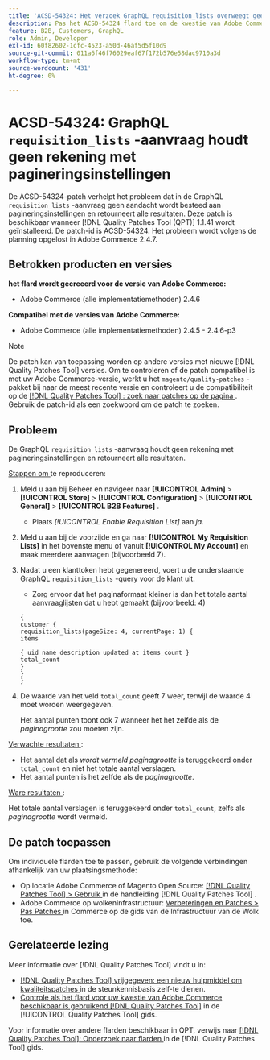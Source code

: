 ```yaml
---
title: 'ACSD-54324: Het verzoek GraphQL requisition_lists overweegt geen pagineringsmontages'
description: Pas het ACSD-54324 flard toe om de kwestie van Adobe Commerce te bevestigen waar het GraphQL ` requisition_lists' verzoek pagineringsmontages niet overweegt en alle resultaten terugkeert.
feature: B2B, Customers, GraphQL
role: Admin, Developer
exl-id: 60f82602-1cfc-4523-a50d-46af5d5f10d9
source-git-commit: 011a6f46f76029eaf67f172b576e58dac9710a3d
workflow-type: tm+mt
source-wordcount: '431'
ht-degree: 0%

---
```


# ACSD-54324: GraphQL `requisition_lists` -aanvraag houdt geen rekening met pagineringsinstellingen

De ACSD-54324-patch verhelpt het probleem dat in de GraphQL `requisition_lists` -aanvraag geen aandacht wordt besteed aan pagineringsinstellingen en retourneert alle resultaten. Deze patch is beschikbaar wanneer [!DNL Quality Patches Tool (QPT)] 1.1.41 wordt geïnstalleerd. De patch-id is ACSD-54324. Het probleem wordt volgens de planning opgelost in Adobe Commerce 2.4.7.

## Betrokken producten en versies

**het flard wordt gecreeerd voor de versie van Adobe Commerce:**

* Adobe Commerce (alle implementatiemethoden) 2.4.6

**Compatibel met de versies van Adobe Commerce:**

* Adobe Commerce (alle implementatiemethoden) 2.4.5 - 2.4.6-p3

>[!NOTE]
>
>De patch kan van toepassing worden op andere versies met nieuwe [!DNL Quality Patches Tool] versies. Om te controleren of de patch compatibel is met uw Adobe Commerce-versie, werkt u het `magento/quality-patches` -pakket bij naar de meest recente versie en controleert u de compatibiliteit op de [[!DNL Quality Patches Tool] : zoek naar patches op de pagina ](https://experienceleague.adobe.com/tools/commerce-quality-patches/index.html) . Gebruik de patch-id als een zoekwoord om de patch te zoeken.

## Probleem

De GraphQL `requisition_lists` -aanvraag houdt geen rekening met pagineringsinstellingen en retourneert alle resultaten.

<u> Stappen om </u> te reproduceren:

1. Meld u aan bij Beheer en navigeer naar **[!UICONTROL Admin]** > **[!UICONTROL Store]** > **[!UICONTROL Configuration]** > **[!UICONTROL General]** > **[!UICONTROL B2B Features]** .

   * Plaats *[!UICONTROL Enable Requisition List]* aan *ja*.

1. Meld u aan bij de voorzijde en ga naar **[!UICONTROL My Requisition Lists]** in het bovenste menu of vanuit **[!UICONTROL My Account]** en maak meerdere aanvragen (bijvoorbeeld 7).
1. Nadat u een klanttoken hebt gegenereerd, voert u de onderstaande GraphQL `requisition_lists` -query voor de klant uit.

   * Zorg ervoor dat het paginaformaat kleiner is dan het totale aantal aanvraaglijsten dat u hebt gemaakt (bijvoorbeeld: 4)

   ```
   {
   customer {
   requisition_lists(pageSize: 4, currentPage: 1) {
   items
   
   { uid name description updated_at items_count }
   total_count
   }
   }
   }
   ```

1. De waarde van het veld `total_count` geeft 7 weer, terwijl de waarde 4 moet worden weergegeven.

   Het aantal punten toont ook 7 wanneer het het zelfde als de *paginagrootte* zou moeten zijn.

<u> Verwachte resultaten </u>:

* Het aantal dat als *wordt vermeld paginagrootte* is teruggekeerd onder `total_count` en niet het totale aantal verslagen.
* Het aantal punten is het zelfde als de *paginagrootte*.

<u> Ware resultaten </u>:

Het totale aantal verslagen is teruggekeerd onder `total_count`, zelfs als *paginagrootte* wordt vermeld.

## De patch toepassen

Om individuele flarden toe te passen, gebruik de volgende verbindingen afhankelijk van uw plaatsingsmethode:

* Op locatie Adobe Commerce of Magento Open Source: [[!DNL Quality Patches Tool] > Gebruik ](/help/tools/quality-patches-tool/usage.md) in de handleiding [!DNL Quality Patches Tool] .
* Adobe Commerce op wolkeninfrastructuur: [ Verbeteringen en Patches > Pas Patches ](https://experienceleague.adobe.com/docs/commerce-cloud-service/user-guide/develop/upgrade/apply-patches.html) in Commerce op de gids van de Infrastructuur van de Wolk toe.

## Gerelateerde lezing

Meer informatie over [!DNL Quality Patches Tool] vindt u in:

* [[!DNL Quality Patches Tool]  vrijgegeven: een nieuw hulpmiddel om kwaliteitspatches ](https://experienceleague.adobe.com/en/docs/commerce-operations/tools/quality-patches-tool/quality-patches-tool-to-self-serve-quality-patches) in de steunkennisbasis zelf-te dienen.
* [ Controle als het flard voor uw kwestie van Adobe Commerce beschikbaar is gebruikend  [!DNL Quality Patches Tool]](/help/tools/quality-patches-tool/patches-available-in-qpt/check-patch-for-magento-issue-with-magento-quality-patches.md) in de [!UICONTROL Quality Patches Tool] gids.


Voor informatie over andere flarden beschikbaar in QPT, verwijs naar [[!DNL Quality Patches Tool]: Onderzoek naar flarden ](https://experienceleague.adobe.com/tools/commerce-quality-patches/index.html) in de [!DNL Quality Patches Tool] gids.
